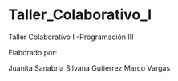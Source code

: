# Taller_Colaborativo_I
Taller Colaborativo I -Programación III

Elaborado por:

Juanita Sanabria
Silvana Gutierrez
Marco Vargas
